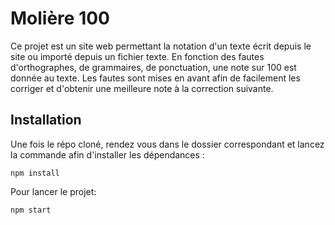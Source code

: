 # Molière 100

Ce projet est un site web permettant la notation d'un texte écrit depuis le site ou importé depuis un fichier texte. En fonction des fautes d'orthographes, de grammaires, de ponctuation, une note sur 100 est donnée au texte. Les fautes sont mises en avant afin de facilement les corriger et d'obtenir une meilleure note à la correction suivante.

## Installation

Une fois le répo cloné, rendez vous dans le dossier correspondant et lancez la commande afin d'installer les dépendances :

```
npm install
```

Pour lancer le projet:

```
npm start
```
